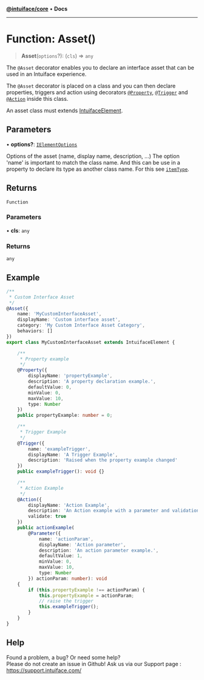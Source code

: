 [**@intuiface/core**](../README.md) • **Docs**

***

# Function: Asset()

> **Asset**(`options`?): (`cls`) => `any`

The `@Asset` decorator enables you to declare an interface asset that can be used in an Intuiface experience.

The `@Asset` decorator is placed on a class and you can then declare properties, triggers and action using decorators [`@Property`](Property.md), [`@Trigger`](Trigger.md) and [`@Action`](Action.md) inside this class.

An asset class must extends [IntuifaceElement](../classes/IntuifaceElement.md).

## Parameters

• **options?**: [`IElementOptions`](../interfaces/IElementOptions.md)

Options of the asset (name, display name, description, ...) The option 'name' is important to match the class name. And this can be use in a property to declare its type as another class name. 
For this see [`itemType`](../interfaces/IPropertyOptions.md).

## Returns

`Function`

### Parameters

• **cls**: `any`

### Returns

`any`

## Example

```ts
/**
 * Custom Interface Asset
 */
@Asset({
    name: 'MyCustomInterfaceAsset',
    displayName: 'Custom interface asset',
    category: 'My Custom Interface Asset Category',
    behaviors: []
})
export class MyCustomInterfaceAsset extends IntuifaceElement {

    /**
     * Property example
     */
    @Property({
        displayName: 'propertyExample',
        description: 'A property declaration example.',
        defaultValue: 0,
        minValue: 0,
        maxValue: 10,
        type: Number
    })
    public propertyExample: number = 0;

    /**
     * Trigger Example
     */
    @Trigger({
        name: 'exampleTrigger',
        displayName: 'A Trigger Example',
        description: 'Raised when the property example changed'
    })
    public exampleTrigger(): void {}

    /**
     * Action Example
     */
    @Action({
        displayName: 'Action Example',
        description: 'An Action example with a parameter and validation',
        validate: true
    })
    public actionExample(
        @Parameter({
            name: 'actionParam',
            displayName: 'Action parameter',
            description: 'An action parameter example.',
            defaultValue: 1,
            minValue: 0,
            maxValue: 10,
            type: Number
        }) actionParam: number): void
    {
        if (this.propertyExample !== actionParam) {
            this.propertyExample = actionParam;
            // raise the trigger
            this.exampleTrigger();
        }
    }
}
```


## Help
Found a problem, a bug? Or need some help?  
Please do not create an issue in Github! Ask us via our Support page : https://support.intuiface.com/